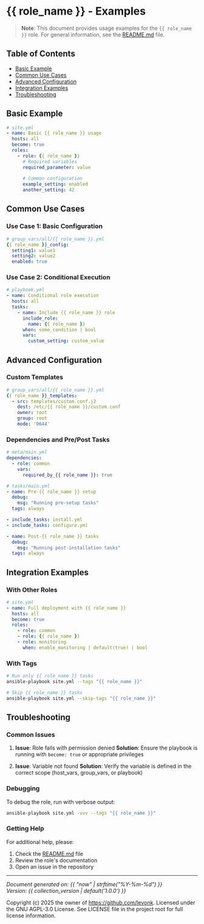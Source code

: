 # {{ role_name }} - Examples

> **Note**: This document provides usage examples for the `{{ role_name }}` role.
> For general information, see the [README.md](README.md) file.

## Table of Contents
- [Basic Example](#basic-example)
- [Common Use Cases](#common-use-cases)
- [Advanced Configuration](#advanced-configuration)
- [Integration Examples](#integration-examples)
- [Troubleshooting](#troubleshooting)

## Basic Example

```yaml
# site.yml
- name: Basic {{ role_name }} usage
  hosts: all
  become: true
  roles:
    - role: {{ role_name }}
      # Required variables
      required_parameter: value
      
      # Common configuration
      example_setting: enabled
      another_setting: 42
```

## Common Use Cases

### Use Case 1: Basic Configuration

```yaml
# group_vars/all/{{ role_name }}.yml
{{ role_name }}_config:
  setting1: value1
  setting2: value2
  enabled: true
```

### Use Case 2: Conditional Execution

```yaml
# playbook.yml
- name: Conditional role execution
  hosts: all
  tasks:
    - name: Include {{ role_name }} role
      include_role:
        name: {{ role_name }}
      when: some_condition | bool
      vars:
        custom_setting: custom_value
```

## Advanced Configuration

### Custom Templates

```yaml
# group_vars/all/{{ role_name }}.yml
{{ role_name }}_templates:
  - src: templates/custom.conf.j2
    dest: /etc/{{ role_name }}/custom.conf
    owner: root
    group: root
    mode: '0644'
```

### Dependencies and Pre/Post Tasks

```yaml
# meta/main.yml
dependencies:
  - role: common
    vars:
      required_by_{{ role_name }}: true

# tasks/main.yml
- name: Pre-{{ role_name }} setup
  debug:
    msg: "Running pre-setup tasks"
  tags: always

- include_tasks: install.yml
- include_tasks: configure.yml

- name: Post-{{ role_name }} tasks
  debug:
    msg: "Running post-installation tasks"
  tags: always
```

## Integration Examples

### With Other Roles

```yaml
# site.yml
- name: Full deployment with {{ role_name }}
  hosts: all
  become: true
  roles:
    - role: common
    - role: {{ role_name }}
    - role: monitoring
      when: enable_monitoring | default(true) | bool
```

### With Tags

```bash
# Run only {{ role_name }} tasks
ansible-playbook site.yml --tags "{{ role_name }}"

# Skip {{ role_name }} tasks
ansible-playbook site.yml --skip-tags "{{ role_name }}"
```

## Troubleshooting

### Common Issues

1. **Issue**: Role fails with permission denied
   **Solution**: Ensure the playbook is running with `become: true` or appropriate privileges

2. **Issue**: Variable not found
   **Solution**: Verify the variable is defined in the correct scope (host_vars, group_vars, or playbook)

### Debugging

To debug the role, run with verbose output:

```bash
ansible-playbook site.yml -vvv --tags "{{ role_name }}"
```

### Getting Help

For additional help, please:
1. Check the [README.md](README.md) file
2. Review the role's documentation
3. Open an issue in the repository

---
*Document generated on: {{ "now" | strftime("%Y-%m-%d") }}*  
*Version: {{ collection_version | default('1.0.0') }}*

Copyright (c) 2025 the owner of https://github.com/levonk. Licensed under the GNU AGPL-3.0 License.
See LICENSE file in the project root for full license information.
